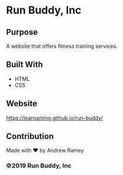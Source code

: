 # Run Buddy, Inc

## Purpose
A website that offers fitness training services.

## Built With
* HTML
* CSS

## Website
https://learnantino.github.io/run-buddy/

## Contribution
Made with ❤️ by Andrew Ramey

### ©️2019 Run Buddy, Inc
